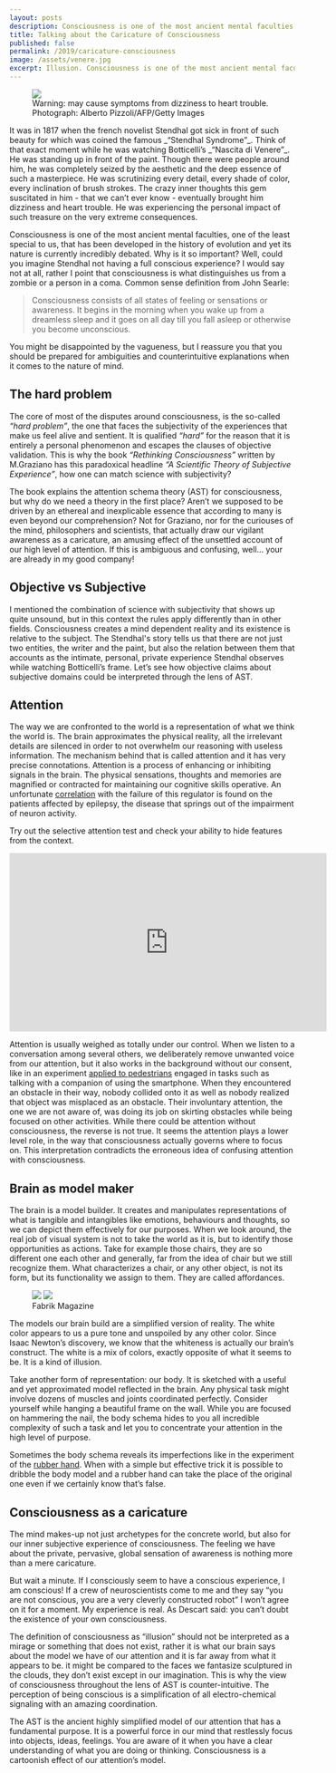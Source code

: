 ```yaml
---
layout: posts
description: Consciousness is one of the most ancient mental faculties that has been developed in the history of evolution and yet its nature is currently incredibly debated. Why is it so important? It is what distinguishes us from a zombie or a person in a coma. I introduce the Attention Schema Theory for explaining the nature of consciousness.
title: Talking about the Caricature of Consciousness
published: false
permalink: /2019/caricature-consciousness
image: /assets/venere.jpg
excerpt: Illusion. Consciousness is one of the most ancient mental faculties that has been developed in the history of evolution and yet its nature is currently incredibly debated. Why is it so important? It is what distinguishes us from a zombie or a person in a coma. I introduce the Attention Schema Theory for explaining the nature of consciousness.
---
```

<figure class="full">
    <img src="/assets/venere.jpg">
    <figcaption>Warning: may cause symptoms from dizziness to heart trouble. Photograph: Alberto Pizzoli/AFP/Getty Images</figcaption>
</figure>
It was in 1817 when the french novelist Stendhal got sick in front of such beauty for which was coined the famous  _“Stendhal Syndrome”_.   
Think of that exact moment while he was watching Botticelli’s _“Nascita di Venere”_. He was standing up in front of the paint. Though there were people around him, he was completely seized by the aesthetic and the deep essence of such a masterpiece. He was scrutinizing every detail, every shade of color, every inclination of brush strokes. The crazy inner thoughts this gem suscitated in him - that we can’t ever know  - eventually brought him dizziness and heart trouble. He was experiencing the personal impact of such treasure on the very extreme consequences.

Consciousness is one of the most ancient mental faculties, one of the least special to us, that has been developed in the history of evolution and yet its nature is currently incredibly debated. Why is it so important? Well, could you imagine Stendhal not having a full conscious experience? I would say not at all, rather I point that consciousness is what distinguishes us from a zombie or a person in a coma. Common sense definition from John Searle:

>Consciousness consists of all states of feeling or sensations or awareness. It begins in the morning when you wake up from a dreamless sleep and it goes on all day till you fall asleep or otherwise you become unconscious.

You might be disappointed by the vagueness, but I reassure you that you should be prepared for ambiguities and counterintuitive explanations when it comes to the nature of mind.  

## The hard problem
The core of most of the disputes around consciousness, is the so-called _“hard problem”_, the one that faces the subjectivity of the experiences that make us feel alive and sentient. It is qualified _“hard”_ for the reason that it is entirely a personal phenomenon and escapes the clauses of objective validation. This is why the book _“Rethinking Consciousness”_ written by M.Graziano has this paradoxical headline _“A Scientific Theory of Subjective Experience”_, how one can match science with subjectivity?

The book explains the attention schema theory (AST) for consciousness, but why do we need a theory in the first place?   Aren’t we supposed to be driven by an ethereal and inexplicable essence that according to many is even beyond our comprehension?   Not for Graziano, nor for the curiouses of the mind, philosophers and scientists, that actually draw our vigilant awareness as a caricature, an amusing effect of the unsettled account of our high level of attention. If this is ambiguous and confusing, well… your are already in my good company!

## Objective vs Subjective
I mentioned the combination of science with subjectivity that shows up quite unsound, but in this context the rules apply differently than in other fields. Consciousness creates a mind dependent reality and its existence is relative to the subject. The Stendhal's story tells us that there are not just two entities, the writer and the paint, but also the relation between them that accounts as the intimate, personal, private experience Stendhal observes while watching Botticelli’s frame. Let’s see how objective claims about subjective domains could be interpreted through the lens of AST.

## Attention
The way we are confronted to the world is a representation of what we think the world is. The brain approximates the physical reality, all the irrelevant details are silenced in order to not overwhelm our reasoning with useless information. The mechanism behind that is called attention and it has very precise connotations. Attention is a process of enhancing or inhibiting signals in the brain. The physical sensations, thoughts and memories are magnified or contracted for maintaining our cognitive skills operative. An unfortunate [correlation](https://www.ncbi.nlm.nih.gov/pubmed/15607597) with the failure of this regulator is found on the patients affected by epilepsy,
the disease that springs out of the impairment of neuron activity.

Try out the selective attention test and check your ability to hide features from the context.
<iframe width="560" height="315" src="https://www.youtube.com/embed/vJG698U2Mvo" frameborder="0" allow="accelerometer; autoplay; encrypted-media; gyroscope; picture-in-picture" allowfullscreen></iframe>

Attention is usually weighed as totally under our control. When we listen to a conversation among several others, we deliberately remove unwanted voice from our attention, but it also works in the background without our consent, like in an experiment [applied to pedestrians](https://www.frontiersin.org/articles/10.3389/fpsyg.2019.01846/full) engaged in tasks such as talking with a companion of using the smartphone. When they encountered an obstacle in their way, nobody collided onto it as well as nobody realized that object was misplaced as an obstacle. Their involuntary attention, the one we are not aware of, was doing its job on skirting obstacles while being focused on other activities.
While there could be attention without consciousness, the reverse is not true. It seems the attention plays a lower level role, in the way that consciousness actually governs where to focus on. This interpretation contradicts the erroneous idea of confusing attention with consciousness.

## Brain as model maker
The brain is a model builder. It creates and manipulates representations of what is tangible and intangibles like emotions, behaviours and thoughts, so we can depict them effectively for our purposes. When we look around, the real job of visual system is not to take the world as it is, but to identify those opportunities as actions. Take for example those chairs, they are so different one each other and generally, far from the idea of chair but we still recognize them. What characterizes a chair, or any other object, is not its form, but its functionality we assign to them. They are called affordances.
<figure class="half">
  <img src="/assets/chair1.jpg"/>
  <img src="/assets/chair2.jpeg"/>
  <figcaption>Fabrik Magazine</figcaption>
</figure>

The models our brain build are a simplified version of reality. The white color appears to us a pure tone and unspoiled by any other color. Since Isaac Newton’s discovery, we know that the whiteness is actually our brain’s construct. The white is a mix of colors, exactly opposite of what it seems to be. It is a kind of illusion.

Take another form of representation: our body. It is sketched with a useful and yet approximated model reflected in the brain. Any physical task might involve dozens of muscles and joints coordinated perfectly. Consider yourself while hanging a beautiful frame on the wall. While you are focused on hammering the nail, the body schema hides to you all incredible complexity of such a task and let you to concentrate your attention in the high level of purpose.

Sometimes the body schema reveals its imperfections like in the experiment of the [rubber hand](https://www.youtube.com/watch?v=RaP0MqvkvUw). When with a simple but effective trick it is possible to dribble the body model and a rubber hand can take the place of the original one even if we certainly know that’s false.

## Consciousness as a caricature
The mind makes-up not just archetypes for the concrete world, but also for our inner subjective experience of consciousness.
 The feeling we have about the private, pervasive, global sensation of awareness is nothing more than a mere caricature.

But wait a minute. If I consciously seem to have a conscious experience, I am conscious!
If a crew of neuroscientists come to me and they say “you are not conscious, you are a very cleverly constructed robot” I won’t agree on it for a moment.
My experience is real. As Descart said: you can’t doubt the existence of your own consciousness.

The definition of consciousness as “illusion” should not be interpreted as a mirage or something that does not exist, rather it is what our brain says about the model we have of our attention and it is far away from what it appears to be. it might be compared to the faces we fantasize sculptured in the clouds, they don’t exist except in our imagination. This is why the view of consciousness throughout the lens of AST is counter-intuitive. The perception of being conscious is a simplification of all electro-chemical signaling with an amazing coordination.

The AST is the ancient highly simplified model of our attention that has a fundamental purpose. It is a powerful force in our mind that restlessly focus into objects, ideas, feelings. You are aware of it when you have a clear understanding of what you are doing or thinking.
Consciousness is a cartoonish effect of our attention’s model.
